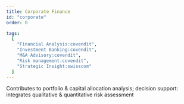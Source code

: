 ```yaml
---
title: Corporate Finance
id: "corporate"
order: 0

tags:
  [
    "Financial Analysis:covendit",
    "Investment Banking:covendit",
    "M&A Advisory:covendit",
    "Risk management:covendit",
    "Strategic Insight:swisscom"
  ]
---
```


Contributes to portfolio & capital allocation analysis; decision support: integrates qualitative & quantitative risk assessment
